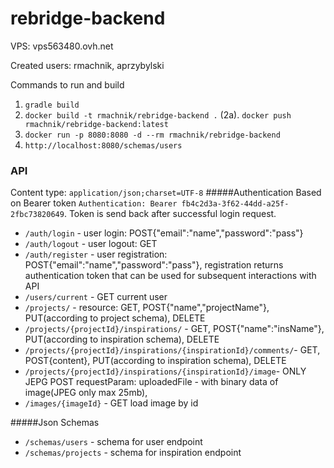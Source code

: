 # rebridge-backend

VPS: vps563480.ovh.net


Created users: rmachnik, aprzybylski

Commands to run and  build

1. `gradle build`
2. `docker build -t rmachnik/rebridge-backend .`
(2a). `docker push rmachnik/rebridge-backend:latest`
3. `docker run -p 8080:8080 -d --rm rmachnik/rebridge-backend`
4. `http://localhost:8080/schemas/users`

### API
Content type: `application/json;charset=UTF-8`
#####Authentication
Based on Bearer token `Authentication: Bearer fb4c2d3a-3f62-44dd-a25f-2fbc73820649`.
Token is send back after successful login request.
+ `/auth/login` - user login: POST{"email":"name","password":"pass"}
+ `/auth/logout` - user logout: GET
+ `/auth/register` - user registration: POST{"email":"name","password":"pass"}, 
registration returns authentication token that can be used for subsequent interactions with API
+ `/users/current` - GET current user
+ `/projects/` - resource: GET, POST{"name","projectName"}, PUT(according to project schema), DELETE
+ `/projects/{projectId}/inspirations/` - GET, POST{"name":"insName"}, PUT(according to inspiration schema), DELETE
+ `/projects/{projectId}/inspirations/{inspirationId}/comments/`-
 GET, POST{content}, PUT(according to inspiration schema), DELETE
+ `/projects/{projectId}/inspirations/{inspirationId}/image`- ONLY JEPG
  POST requestParam: uploadedFile - with binary data of image(JPEG only max 25mb), 
+ `/images/{imageId}` - GET load image by id
  

#####Json Schemas
+ `/schemas/users` - schema for user endpoint
+ `/schemas/projects` - schema for inspiration endpoint


